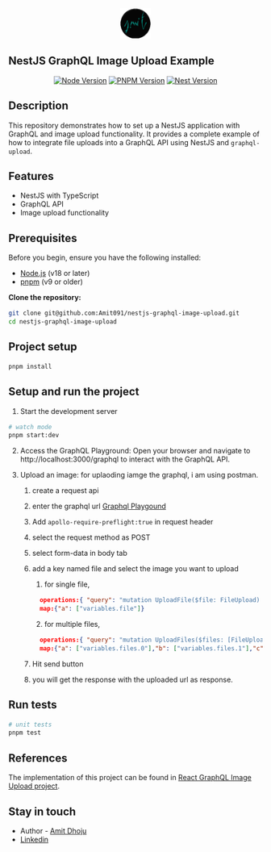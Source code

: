 <p align="center">
  <a href="https://github.com/Amit091" target="blank"><img src="logo.svg" width="60" alt="My github" /></a>
</p>

## NestJS GraphQL Image Upload Example

<p align="center">
<a href="https://nodejs.org/" target="_blank"><img src="https://img.shields.io/badge/node-v18.20.4-green?logo=node.js" alt="Node Version" /></a>
<a href="https://pnpm.io/" target="_blank"><img src="https://img.shields.io/badge/pnpm-v9.5.0-yellow?logo=pnpm" alt="PNPM Version" /></a>
<a href="https://nestjs.com/" target="_blank"><img src="https://img.shields.io/badge/nest-v10.4.5-red?logo=nestjs" alt="Nest Version" /></a>
</p>

## Description

This repository demonstrates how to set up a NestJS application with GraphQL and image upload functionality. It provides a complete example of how to integrate file uploads into a GraphQL API using NestJS and `graphql-upload`.

## Features

- NestJS with TypeScript
- GraphQL API
- Image upload functionality

## Prerequisites

Before you begin, ensure you have the following installed:

- [Node.js](https://nodejs.org/) (v18 or later)
- [pnpm](https://pnpm.io/) (v9 or older)

**Clone the repository:**

```zsh
git clone git@github.com:Amit091/nestjs-graphql-image-upload.git
cd nestjs-graphql-image-upload
```

## Project setup

```zsh
pnpm install
```

## Setup and run the project

1. Start the development server

```zsh
# watch mode
pnpm start:dev
```

2. Access the GraphQL Playground:
   Open your browser and navigate to http://localhost:3000/graphql to interact with the GraphQL API.

3. Upload an image:
   for uplaoding iamge the graphql, i am using postman.

   1. create a request api
   2. enter the graphql url [Graphql Playgound](http://localhost:3000/graphql)
   3. Add `apollo-require-preflight:true` in request header
   4. select the request method as POST
   5. select form-data in body tab
   6. add a key named file and select the image you want to upload

      1. for single file,

      ```json
        operations:{ "query": "mutation UploadFile($file: FileUpload) { uploadFile(uploadFile: $file)}","variables": { "file": null }}
        map:{"a": ["variables.file"]}
      ```

      2. for multiple files,

      ```json
        operations:{ "query": "mutation UploadFiles($files: [FileUpload]) { uploadFiles(uploadFiles: $files)}","variables": { "files": [null,null,null] }}
        map:{"a": ["variables.files.0"],"b": ["variables.files.1"],"c": ["variables.files.2"]}
      ```

   7. Hit send button
   8. you will get the response with the uploaded url as response.

## Run tests

```zsh
# unit tests
pnpm test
```

## References
The implementation of this project can be found in [React GraphQL Image Upload project](https://github.com/Amit091/reactjs-graphql-image-upload.git).

## Stay in touch

- Author - [Amit Dhoju](https://www.facebook.com/amitmaxdhoju)
- [Linkedin](https://www.linkedin.com/in/amitdhoju/)
